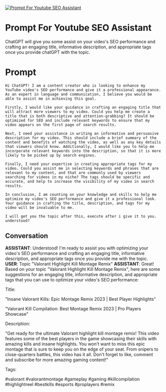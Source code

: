 
[![Prompt For Youtube SEO Assistant](https://flow-prompt-covers.s3.us-west-1.amazonaws.com/icon/minimalist/mini_7.png)]()
# Prompt For Youtube SEO Assistant 
ChatGPT will give you some assist on your video's SEO performance and crafting an engaging title, informative description, and appropriate tags once you provide chatGPT with the topic.

# Prompt

```
Hi ChatGPT! I am a content creator who is looking to enhance my YouTube video's SEO performance and give it a professional appearance. As an expert in language and communication, I believe you would be able to assist me in achieving this goal.

Firstly, I would like your guidance in crafting an engaging title that will attract more viewers to my video. Could you help me create a title that is both descriptive and attention-grabbing? It should be optimized for SEO and include relevant keywords to ensure that my video appears on the first page of search results.

Next, I need your assistance in writing an informative and persuasive description for my video. This should include a brief summary of the content and benefits of watching the video, as well as any key details that viewers should know. Additionally, I would like you to help me incorporate relevant keywords into the description, so that it is more likely to be picked up by search engines.

Finally, I need your expertise in creating appropriate tags for my video. Could you assist me in selecting keywords and phrases that are relevant to my content, and that are commonly used by viewers searching for videos in my niche? The tags should be specific and accurate, and help to increase the visibility of my video in search results.

In conclusion, I am counting on your knowledge and skills to help me optimize my video's SEO performance and give it a professional look. Your guidance in crafting the title, description, and tags for my video will be invaluable to me.

I will get you the topic after this, execute after i give it to you. understood?
```

## Conversation

**ASSISTANT**: Understood! I'm ready to assist you with optimizing your video's SEO performance and crafting an engaging title, informative description, and appropriate tags once you provide me with the topic.
**USER**: Topic "Valorant Highlight Kill Montage Remix"
**ASSISTANT**: Great! Based on your topic "Valorant Highlight Kill Montage Remix", here are some suggestions for an engaging title, informative description, and appropriate tags that you can use to optimize your video's SEO performance:



Title:

"Insane Valorant Kills: Epic Montage Remix 2023 | Best Player Highlights"

"Valorant Kill Compilation: Best Montage Remix 2023 | Pro Players Showcase"



Description:

"Get ready for the ultimate Valorant highlight kill montage remix! This video features some of the best players in the game showcasing their skills with amazing kills and insane highlights. You won't want to miss this epic montage that is sure to keep you on the edge of your seat. From snipers to close-quarters battles, this video has it all. Don't forget to like, comment and subscribe for more amazing gaming content!"



Tags:

#valorant #valorantmontage #gameplay #gaming #killcompilation #highlightreel #bestkills #esports #proplayers #remix


